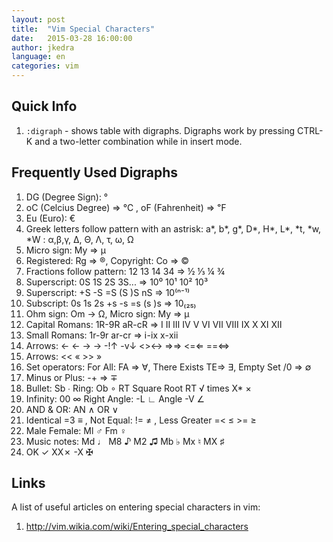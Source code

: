 ```yaml
---
layout: post
title:  "Vim Special Characters"
date:   2015-03-28 16:00:00
author: jkedra
language: en
categories: vim
---
```


## Quick Info

1. `:digraph` - shows table with digraphs.
    Digraphs work by pressing CTRL-K and a two-letter
    combination while in insert mode.

## Frequently Used Digraphs

1. DG (Degree Sign): °
2. oC (Celcius Degree) ⇒ ℃ , oF (Fahrenheit) ⇒ ℉
3. Eu (Euro): €
4. Greek letters follow pattern with an astrisk:
   a\*, b\*, g\*, D\*, H\*, L\*, \*t, \*w, \*W : α,β,γ, Δ, Θ, Λ, τ, ω, Ω
5. Micro sign: My ⇒ µ
6. Registered: Rg ⇒ ®, Copyright: Co ⇒ ©
7. Fractions follow pattern: 12 13 14 34 ⇒ ½ ⅓ ¼ ¾
8. Superscript: 0S 1S 2S 3S... ⇒ 10⁰ 10¹ 10² 10³
9. Superscript: +S -S =S (S )S nS ⇒ 10⁽ⁿ⁻¹⁾
10. Subscript: 0s 1s 2s +s -s =s (s )s ⇒ 10₍₂₅₎
11. Ohm sign: Om -> Ω, Micro sign: My ⇒ µ
12. Capital Romans: 1R-9R aR-cR ⇒ Ⅰ Ⅱ Ⅲ Ⅳ  Ⅴ Ⅵ  Ⅶ  Ⅷ  Ⅸ  Ⅹ Ⅺ Ⅻ 
13. Small Romans: 1r-9r ar-cr ⇒ ⅰ-ⅸ ⅹ-ⅻ
14. Arrows: <- ← -> →  -!↑ -v↓ <>↔ =>⇒ <=⇐  ==⇔
14. Arrows: << « >> »
15. Set operators: For All: FA ⇒ ∀, There Exists TE⇒ ∃, Empty Set /0 ⇒ ∅
16. Minus or Plus: -+ ⇒ ∓
17. Bullet: Sb ∙ Ring: Ob ∘ RT Square Root RT √ times X\* ×
18. Infinity: 00 ∞ Right Angle: -L ∟ Angle -V ∠
19. AND & OR: AN ∧ OR ∨
20. Identical =3 ≡ , Not Equal: != ≠ , Less Greater =< ≤ >= ≥
21. Male Female: Ml ♂  Fm ♀
22. Music notes: Md ♩ M8 ♪ M2 ♫  Mb ♭ Mx ♮ MX ♯
23. OK ✓ XX✗ -X ✠


## Links

A list of useful articles on entering special characters in vim:

1. http://vim.wikia.com/wiki/Entering_special_characters

